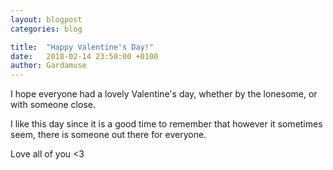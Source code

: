 ```yaml
---
layout: blogpost
categories: blog

title:  "Happy Valentine's Day!"
date:   2018-02-14 23:50:00 +0100
author: Gardamuse
---
```


I hope everyone had a lovely Valentine's day, whether by the lonesome, or with someone close.

I like this day since it is a good time to remember that however it sometimes seem, there is someone out there for everyone.

Love all of you <3